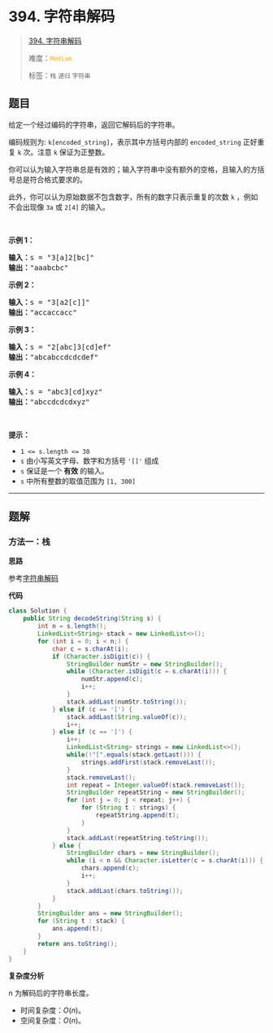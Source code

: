 # 394. 字符串解码

> [394. 字符串解码](https://leetcode.cn/problems/decode-string/)
>
> 难度：<font color=orange>`Medium`</font>
>
> 标签：`栈` `递归` `字符串`

## 题目

<p>给定一个经过编码的字符串，返回它解码后的字符串。</p>

<p>编码规则为: <code>k[encoded_string]</code>，表示其中方括号内部的 <code>encoded_string</code> 正好重复 <code>k</code> 次。注意 <code>k</code> 保证为正整数。</p>

<p>你可以认为输入字符串总是有效的；输入字符串中没有额外的空格，且输入的方括号总是符合格式要求的。</p>

<p>此外，你可以认为原始数据不包含数字，所有的数字只表示重复的次数 <code>k</code> ，例如不会出现像&nbsp;<code>3a</code>&nbsp;或&nbsp;<code>2[4]</code>&nbsp;的输入。</p>

<p>&nbsp;</p>

<p><strong>示例 1：</strong></p>

<pre>
<strong>输入：</strong>s = "3[a]2[bc]"
<strong>输出：</strong>"aaabcbc"
</pre>

<p><strong>示例 2：</strong></p>

<pre>
<strong>输入：</strong>s = "3[a2[c]]"
<strong>输出：</strong>"accaccacc"
</pre>

<p><strong>示例 3：</strong></p>

<pre>
<strong>输入：</strong>s = "2[abc]3[cd]ef"
<strong>输出：</strong>"abcabccdcdcdef"
</pre>

<p><strong>示例 4：</strong></p>

<pre>
<strong>输入：</strong>s = "abc3[cd]xyz"
<strong>输出：</strong>"abccdcdcdxyz"
</pre>

<p>&nbsp;</p>

<p><strong>提示：</strong></p>

<ul>
	<li><code>1 &lt;= s.length &lt;= 30</code></li>
	<li><meta charset="UTF-8" /><code>s</code>&nbsp;由小写英文字母、数字和方括号<meta charset="UTF-8" />&nbsp;<code>'[]'</code> 组成</li>
	<li><code>s</code>&nbsp;保证是一个&nbsp;<strong>有效</strong>&nbsp;的输入。</li>
	<li><code>s</code>&nbsp;中所有整数的取值范围为<meta charset="UTF-8" />&nbsp;<code>[1, 300]</code>&nbsp;</li>
</ul>


--------------------

## 题解

### 方法一：栈

**思路**

参考[字符串解码](https://leetcode.cn/problems/decode-string/solutions/264391/zi-fu-chuan-jie-ma-by-leetcode-solution)

**代码**

```java
class Solution {
    public String decodeString(String s) {
        int n = s.length();
        LinkedList<String> stack = new LinkedList<>();
        for (int i = 0; i < n;) {
            char c = s.charAt(i);
            if (Character.isDigit(c)) {
                StringBuilder numStr = new StringBuilder();
                while (Character.isDigit(c = s.charAt(i))) {
                    numStr.append(c);
                    i++;
                }
                stack.addLast(numStr.toString());
            } else if (c == '[') {
                stack.addLast(String.valueOf(c));
                i++;
            } else if (c == ']') {
                i++;
                LinkedList<String> strings = new LinkedList<>();
                while(!"[".equals(stack.getLast())) {
                    strings.addFirst(stack.removeLast());
                }
                stack.removeLast();
                int repeat = Integer.valueOf(stack.removeLast());
                StringBuilder repeatString = new StringBuilder();
                for (int j = 0; j < repeat; j++) {
                    for (String t : strings) {
                        repeatString.append(t);
                    }
                }
                stack.addLast(repeatString.toString());
            } else {
                StringBuilder chars = new StringBuilder();
                while (i < n && Character.isLetter(c = s.charAt(i))) {
                    chars.append(c);
                    i++;
                }
                stack.addLast(chars.toString());
            }
        }
        StringBuilder ans = new StringBuilder();
        for (String t : stack) {
            ans.append(t);
        }
        return ans.toString();
    }
}
```

**复杂度分析**

n 为解码后的字符串长度。

- 时间复杂度：$O(n)$。
- 空间复杂度：$O(n)$。
